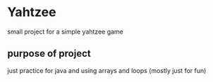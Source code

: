 # Yahtzee
small project for a simple yahtzee game

## purpose of project
just practice for java and using arrays and loops (mostly just for fun)

